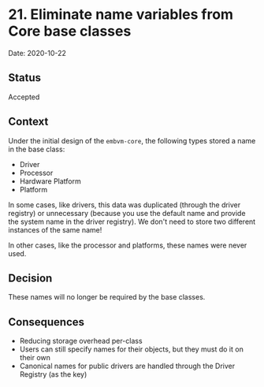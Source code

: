 # 21. Eliminate name variables from Core base classes

Date: 2020-10-22

## Status

Accepted

## Context

Under the initial design of the `embvm-core`, the following types stored a name in the base class:

- Driver
- Processor
- Hardware Platform
- Platform

In some cases, like drivers, this data was duplicated (through the driver registry) or unnecessary (because you use the default name and provide the system name in the driver registry). We don't need to store two different instances of the same name!

In other cases, like the processor and platforms, these names were never used.

## Decision

These names will no longer be required by the base classes.

## Consequences

- Reducing storage overhead per-class
- Users can still specify names for their objects, but they must do it on their own
- Canonical names for public drivers are handled through the Driver Registry (as the key)
